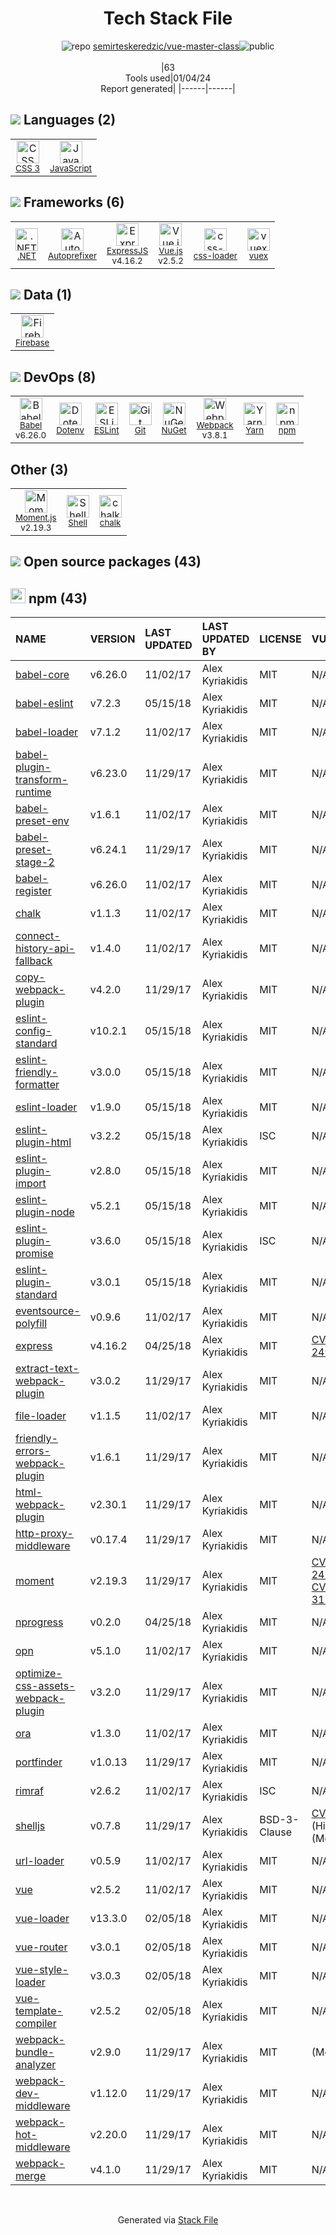 <!--
&lt;--- Readme.md Snippet without images Start ---&gt;
## Tech Stack
semirteskeredzic/vue-master-class is built on the following main stack:

- [Firebase](https://firebase.google.com/) – Realtime Backend / API
- [.NET](http://www.microsoft.com/net/) – Frameworks (Full Stack)
- [ExpressJS](http://expressjs.com/) – Microframeworks (Backend)
- [JavaScript](https://developer.mozilla.org/en-US/docs/Web/JavaScript) – Languages
- [Webpack](http://webpack.js.org) – JS Build Tools / JS Task Runners
- [Autoprefixer](https://github.com/postcss/autoprefixer) – CSS Pre-processors / Extensions
- [Babel](http://babeljs.io/) – JavaScript Compilers
- [ESLint](http://eslint.org/) – Code Review
- [Moment.js](http://momentjs.com/) – Javascript Utilities & Libraries
- [Vue.js](http://vuejs.org/) – Javascript UI Libraries
- [Shell](https://en.wikipedia.org/wiki/Shell_script) – Shells
- [Yarn](https://yarnpkg.com/) – Front End Package Manager
- [vuex](https://vuex.vuejs.org) – State Management Library
- [css-loader](https://github.com/webpack-contrib/css-loader) – CSS Pre-processors / Extensions

Full tech stack [here](/techstack.md)

&lt;--- Readme.md Snippet without images End ---&gt;

&lt;--- Readme.md Snippet with images Start ---&gt;
## Tech Stack
semirteskeredzic/vue-master-class is built on the following main stack:

- <img width='25' height='25' src='https://img.stackshare.io/service/116/cZLxNFZS.jpg' alt='Firebase'/> [Firebase](https://firebase.google.com/) – Realtime Backend / API
- <img width='25' height='25' src='https://img.stackshare.io/service/1014/IoPy1dce_400x400.png' alt='.NET'/> [.NET](http://www.microsoft.com/net/) – Frameworks (Full Stack)
- <img width='25' height='25' src='https://img.stackshare.io/service/1163/hashtag.png' alt='ExpressJS'/> [ExpressJS](http://expressjs.com/) – Microframeworks (Backend)
- <img width='25' height='25' src='https://img.stackshare.io/service/1209/javascript.jpeg' alt='JavaScript'/> [JavaScript](https://developer.mozilla.org/en-US/docs/Web/JavaScript) – Languages
- <img width='25' height='25' src='https://img.stackshare.io/service/1682/IMG_4636.PNG' alt='Webpack'/> [Webpack](http://webpack.js.org) – JS Build Tools / JS Task Runners
- <img width='25' height='25' src='https://img.stackshare.io/service/2202/72d087642cfce6fef6f2dabec5bf49e8_400x400.png' alt='Autoprefixer'/> [Autoprefixer](https://github.com/postcss/autoprefixer) – CSS Pre-processors / Extensions
- <img width='25' height='25' src='https://img.stackshare.io/service/2739/-1wfGjNw.png' alt='Babel'/> [Babel](http://babeljs.io/) – JavaScript Compilers
- <img width='25' height='25' src='https://img.stackshare.io/service/3337/Q4L7Jncy.jpg' alt='ESLint'/> [ESLint](http://eslint.org/) – Code Review
- <img width='25' height='25' src='https://img.stackshare.io/service/3643/Xrtdc94q_400x400.png' alt='Moment.js'/> [Moment.js](http://momentjs.com/) – Javascript Utilities & Libraries
- <img width='25' height='25' src='https://img.stackshare.io/service/3837/paeckCWC.png' alt='Vue.js'/> [Vue.js](http://vuejs.org/) – Javascript UI Libraries
- <img width='25' height='25' src='https://img.stackshare.io/service/4631/default_c2062d40130562bdc836c13dbca02d318205a962.png' alt='Shell'/> [Shell](https://en.wikipedia.org/wiki/Shell_script) – Shells
- <img width='25' height='25' src='https://img.stackshare.io/service/5848/44mC-kJ3.jpg' alt='Yarn'/> [Yarn](https://yarnpkg.com/) – Front End Package Manager
- <img width='25' height='25' src='https://img.stackshare.io/service/6705/6128107.png' alt='vuex'/> [vuex](https://vuex.vuejs.org) – State Management Library
- <img width='25' height='25' src='https://img.stackshare.io/service/8074/default_d2b16fd6997fb2e164de645a34f9b8d5a880d999.png' alt='css-loader'/> [css-loader](https://github.com/webpack-contrib/css-loader) – CSS Pre-processors / Extensions

Full tech stack [here](/techstack.md)

&lt;--- Readme.md Snippet with images End ---&gt;
-->
<div align="center">

# Tech Stack File
![](https://img.stackshare.io/repo.svg "repo") [semirteskeredzic/vue-master-class](https://github.com/semirteskeredzic/vue-master-class)![](https://img.stackshare.io/public_badge.svg "public")
<br/><br/>
|63<br/>Tools used|01/04/24 <br/>Report generated|
|------|------|
</div>

## <img src='https://img.stackshare.io/languages.svg'/> Languages (2)
<table><tr>
  <td align='center'>
  <img width='36' height='36' src='https://img.stackshare.io/service/6727/css.png' alt='CSS 3'>
  <br>
  <sub><a href="https://developer.mozilla.org/en-US/docs/Web/CSS/CSS3">CSS 3</a></sub>
  <br>
  <sub></sub>
</td>

<td align='center'>
  <img width='36' height='36' src='https://img.stackshare.io/service/1209/javascript.jpeg' alt='JavaScript'>
  <br>
  <sub><a href="https://developer.mozilla.org/en-US/docs/Web/JavaScript">JavaScript</a></sub>
  <br>
  <sub></sub>
</td>

</tr>
</table>

## <img src='https://img.stackshare.io/frameworks.svg'/> Frameworks (6)
<table><tr>
  <td align='center'>
  <img width='36' height='36' src='https://img.stackshare.io/service/1014/IoPy1dce_400x400.png' alt='.NET'>
  <br>
  <sub><a href="http://www.microsoft.com/net/">.NET</a></sub>
  <br>
  <sub></sub>
</td>

<td align='center'>
  <img width='36' height='36' src='https://img.stackshare.io/service/2202/72d087642cfce6fef6f2dabec5bf49e8_400x400.png' alt='Autoprefixer'>
  <br>
  <sub><a href="https://github.com/postcss/autoprefixer">Autoprefixer</a></sub>
  <br>
  <sub></sub>
</td>

<td align='center'>
  <img width='36' height='36' src='https://img.stackshare.io/service/1163/hashtag.png' alt='ExpressJS'>
  <br>
  <sub><a href="http://expressjs.com/">ExpressJS</a></sub>
  <br>
  <sub>v4.16.2</sub>
</td>

<td align='center'>
  <img width='36' height='36' src='https://img.stackshare.io/service/3837/paeckCWC.png' alt='Vue.js'>
  <br>
  <sub><a href="http://vuejs.org/">Vue.js</a></sub>
  <br>
  <sub>v2.5.2</sub>
</td>

<td align='center'>
  <img width='36' height='36' src='https://img.stackshare.io/service/8074/default_d2b16fd6997fb2e164de645a34f9b8d5a880d999.png' alt='css-loader'>
  <br>
  <sub><a href="https://github.com/webpack-contrib/css-loader">css-loader</a></sub>
  <br>
  <sub></sub>
</td>

<td align='center'>
  <img width='36' height='36' src='https://img.stackshare.io/service/6705/6128107.png' alt='vuex'>
  <br>
  <sub><a href="https://vuex.vuejs.org">vuex</a></sub>
  <br>
  <sub></sub>
</td>

</tr>
</table>

## <img src='https://img.stackshare.io/databases.svg'/> Data (1)
<table><tr>
  <td align='center'>
  <img width='36' height='36' src='https://img.stackshare.io/service/116/cZLxNFZS.jpg' alt='Firebase'>
  <br>
  <sub><a href="https://firebase.google.com/">Firebase</a></sub>
  <br>
  <sub></sub>
</td>

</tr>
</table>

## <img src='https://img.stackshare.io/devops.svg'/> DevOps (8)
<table><tr>
  <td align='center'>
  <img width='36' height='36' src='https://img.stackshare.io/service/2739/-1wfGjNw.png' alt='Babel'>
  <br>
  <sub><a href="http://babeljs.io/">Babel</a></sub>
  <br>
  <sub>v6.26.0</sub>
</td>

<td align='center'>
  <img width='36' height='36' src='https://img.stackshare.io/service/8067/default_90dcb1286af7685c68df319c764b80704df1155b.png' alt='Dotenv'>
  <br>
  <sub><a href="https://github.com/motdotla/dotenv">Dotenv</a></sub>
  <br>
  <sub></sub>
</td>

<td align='center'>
  <img width='36' height='36' src='https://img.stackshare.io/service/3337/Q4L7Jncy.jpg' alt='ESLint'>
  <br>
  <sub><a href="http://eslint.org/">ESLint</a></sub>
  <br>
  <sub></sub>
</td>

<td align='center'>
  <img width='36' height='36' src='https://img.stackshare.io/service/1046/git.png' alt='Git'>
  <br>
  <sub><a href="http://git-scm.com/">Git</a></sub>
  <br>
  <sub></sub>
</td>

<td align='center'>
  <img width='36' height='36' src='https://img.stackshare.io/service/2637/6I3oEOP4_400x400.jpg' alt='NuGet'>
  <br>
  <sub><a href="https://www.nuget.org/">NuGet</a></sub>
  <br>
  <sub></sub>
</td>

<td align='center'>
  <img width='36' height='36' src='https://img.stackshare.io/service/1682/IMG_4636.PNG' alt='Webpack'>
  <br>
  <sub><a href="http://webpack.js.org">Webpack</a></sub>
  <br>
  <sub>v3.8.1</sub>
</td>

<td align='center'>
  <img width='36' height='36' src='https://img.stackshare.io/service/5848/44mC-kJ3.jpg' alt='Yarn'>
  <br>
  <sub><a href="https://yarnpkg.com/">Yarn</a></sub>
  <br>
  <sub></sub>
</td>

<td align='center'>
  <img width='36' height='36' src='https://img.stackshare.io/service/1120/lejvzrnlpb308aftn31u.png' alt='npm'>
  <br>
  <sub><a href="https://www.npmjs.com/">npm</a></sub>
  <br>
  <sub></sub>
</td>

</tr>
</table>

## Other (3)
<table><tr>
  <td align='center'>
  <img width='36' height='36' src='https://img.stackshare.io/service/3643/Xrtdc94q_400x400.png' alt='Moment.js'>
  <br>
  <sub><a href="http://momentjs.com/">Moment.js</a></sub>
  <br>
  <sub>v2.19.3</sub>
</td>

<td align='center'>
  <img width='36' height='36' src='https://img.stackshare.io/service/4631/default_c2062d40130562bdc836c13dbca02d318205a962.png' alt='Shell'>
  <br>
  <sub><a href="https://en.wikipedia.org/wiki/Shell_script">Shell</a></sub>
  <br>
  <sub></sub>
</td>

<td align='center'>
  <img width='36' height='36' src='https://img.stackshare.io/service/8072/13122722.png' alt='chalk'>
  <br>
  <sub><a href="https://github.com/chalk/chalk">chalk</a></sub>
  <br>
  <sub></sub>
</td>

</tr>
</table>


## <img src='https://img.stackshare.io/group.svg' /> Open source packages (43)</h2>

## <img width='24' height='24' src='https://img.stackshare.io/service/1120/lejvzrnlpb308aftn31u.png'/> npm (43)

|NAME|VERSION|LAST UPDATED|LAST UPDATED BY|LICENSE|VULNERABILITIES|
|:------|:------|:------|:------|:------|:------|
|[babel-core](https://www.npmjs.com/babel-core)|v6.26.0|11/02/17|Alex Kyriakidis |MIT|N/A|
|[babel-eslint](https://www.npmjs.com/babel-eslint)|v7.2.3|05/15/18|Alex Kyriakidis |MIT|N/A|
|[babel-loader](https://www.npmjs.com/babel-loader)|v7.1.2|11/02/17|Alex Kyriakidis |MIT|N/A|
|[babel-plugin-transform-runtime](https://www.npmjs.com/babel-plugin-transform-runtime)|v6.23.0|11/29/17|Alex Kyriakidis |MIT|N/A|
|[babel-preset-env](https://www.npmjs.com/babel-preset-env)|v1.6.1|11/02/17|Alex Kyriakidis |MIT|N/A|
|[babel-preset-stage-2](https://www.npmjs.com/babel-preset-stage-2)|v6.24.1|11/29/17|Alex Kyriakidis |MIT|N/A|
|[babel-register](https://www.npmjs.com/babel-register)|v6.26.0|11/02/17|Alex Kyriakidis |MIT|N/A|
|[chalk](https://www.npmjs.com/chalk)|v1.1.3|11/02/17|Alex Kyriakidis |MIT|N/A|
|[connect-history-api-fallback](https://www.npmjs.com/connect-history-api-fallback)|v1.4.0|11/02/17|Alex Kyriakidis |MIT|N/A|
|[copy-webpack-plugin](https://www.npmjs.com/copy-webpack-plugin)|v4.2.0|11/29/17|Alex Kyriakidis |MIT|N/A|
|[eslint-config-standard](https://www.npmjs.com/eslint-config-standard)|v10.2.1|05/15/18|Alex Kyriakidis |MIT|N/A|
|[eslint-friendly-formatter](https://www.npmjs.com/eslint-friendly-formatter)|v3.0.0|05/15/18|Alex Kyriakidis |MIT|N/A|
|[eslint-loader](https://www.npmjs.com/eslint-loader)|v1.9.0|05/15/18|Alex Kyriakidis |MIT|N/A|
|[eslint-plugin-html](https://www.npmjs.com/eslint-plugin-html)|v3.2.2|05/15/18|Alex Kyriakidis |ISC|N/A|
|[eslint-plugin-import](https://www.npmjs.com/eslint-plugin-import)|v2.8.0|05/15/18|Alex Kyriakidis |MIT|N/A|
|[eslint-plugin-node](https://www.npmjs.com/eslint-plugin-node)|v5.2.1|05/15/18|Alex Kyriakidis |MIT|N/A|
|[eslint-plugin-promise](https://www.npmjs.com/eslint-plugin-promise)|v3.6.0|05/15/18|Alex Kyriakidis |ISC|N/A|
|[eslint-plugin-standard](https://www.npmjs.com/eslint-plugin-standard)|v3.0.1|05/15/18|Alex Kyriakidis |MIT|N/A|
|[eventsource-polyfill](https://www.npmjs.com/eventsource-polyfill)|v0.9.6|11/02/17|Alex Kyriakidis |MIT|N/A|
|[express](https://www.npmjs.com/express)|v4.16.2|04/25/18|Alex Kyriakidis |MIT|[CVE-2022-24999](https://github.com/advisories/GHSA-hrpp-h998-j3pp) (High)|
|[extract-text-webpack-plugin](https://www.npmjs.com/extract-text-webpack-plugin)|v3.0.2|11/29/17|Alex Kyriakidis |MIT|N/A|
|[file-loader](https://www.npmjs.com/file-loader)|v1.1.5|11/02/17|Alex Kyriakidis |MIT|N/A|
|[friendly-errors-webpack-plugin](https://www.npmjs.com/friendly-errors-webpack-plugin)|v1.6.1|11/29/17|Alex Kyriakidis |MIT|N/A|
|[html-webpack-plugin](https://www.npmjs.com/html-webpack-plugin)|v2.30.1|11/29/17|Alex Kyriakidis |MIT|N/A|
|[http-proxy-middleware](https://www.npmjs.com/http-proxy-middleware)|v0.17.4|11/29/17|Alex Kyriakidis |MIT|N/A|
|[moment](https://www.npmjs.com/moment)|v2.19.3|11/29/17|Alex Kyriakidis |MIT|[CVE-2022-24785](https://github.com/advisories/GHSA-8hfj-j24r-96c4) (High)<br/>[CVE-2022-31129](https://github.com/advisories/GHSA-wc69-rhjr-hc9g) (High)|
|[nprogress](https://www.npmjs.com/nprogress)|v0.2.0|04/25/18|Alex Kyriakidis |MIT|N/A|
|[opn](https://www.npmjs.com/opn)|v5.1.0|11/02/17|Alex Kyriakidis |MIT|N/A|
|[optimize-css-assets-webpack-plugin](https://www.npmjs.com/optimize-css-assets-webpack-plugin)|v3.2.0|11/29/17|Alex Kyriakidis |MIT|N/A|
|[ora](https://www.npmjs.com/ora)|v1.3.0|11/02/17|Alex Kyriakidis |MIT|N/A|
|[portfinder](https://www.npmjs.com/portfinder)|v1.0.13|11/29/17|Alex Kyriakidis |MIT|N/A|
|[rimraf](https://www.npmjs.com/rimraf)|v2.6.2|11/02/17|Alex Kyriakidis |ISC|N/A|
|[shelljs](https://www.npmjs.com/shelljs)|v0.7.8|11/29/17|Alex Kyriakidis |BSD-3-Clause|[CVE-2022-0144](https://github.com/advisories/GHSA-4rq4-32rv-6wp6) (High)<br/>[](https://github.com/advisories/GHSA-64g7-mvw6-v9qj) (Moderate)|
|[url-loader](https://www.npmjs.com/url-loader)|v0.5.9|11/02/17|Alex Kyriakidis |MIT|N/A|
|[vue](https://www.npmjs.com/vue)|v2.5.2|11/02/17|Alex Kyriakidis |MIT|N/A|
|[vue-loader](https://www.npmjs.com/vue-loader)|v13.3.0|02/05/18|Alex Kyriakidis |MIT|N/A|
|[vue-router](https://www.npmjs.com/vue-router)|v3.0.1|02/05/18|Alex Kyriakidis |MIT|N/A|
|[vue-style-loader](https://www.npmjs.com/vue-style-loader)|v3.0.3|02/05/18|Alex Kyriakidis |MIT|N/A|
|[vue-template-compiler](https://www.npmjs.com/vue-template-compiler)|v2.5.2|02/05/18|Alex Kyriakidis |MIT|N/A|
|[webpack-bundle-analyzer](https://www.npmjs.com/webpack-bundle-analyzer)|v2.9.0|11/29/17|Alex Kyriakidis |MIT|[](https://github.com/advisories/GHSA-pgr8-jg6h-8gw6) (Moderate)|
|[webpack-dev-middleware](https://www.npmjs.com/webpack-dev-middleware)|v1.12.0|11/29/17|Alex Kyriakidis |MIT|N/A|
|[webpack-hot-middleware](https://www.npmjs.com/webpack-hot-middleware)|v2.20.0|11/29/17|Alex Kyriakidis |MIT|N/A|
|[webpack-merge](https://www.npmjs.com/webpack-merge)|v4.1.0|11/29/17|Alex Kyriakidis |MIT|N/A|

<br/>
<div align='center'>

Generated via [Stack File](https://github.com/marketplace/stack-file)

